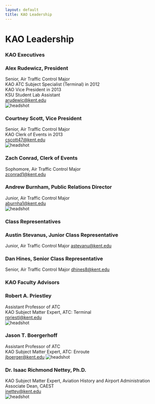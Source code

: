 ```yaml
---
layout: default
title: KAO Leadership
---
```

# KAO Leadership

### KAO Executives

### Alex Rudewicz, President
Senior, Air Traffic Control Major  
KAO ATC Subject Specialist (Terminal) in 2012  
KAO Vice President in 2013  
KSU Student Lab Assistant  
[arudewic@kent.edu](mailto:arudewic@kent.edu)  
![headshot](/assets/images/leadership/AR.jpg)

### Courtney Scott, Vice President
Senior, Air Traffic Control Major  
KAO Clerk of Events in 2013  
[cscott47@kent.edu](mailto:cscott47@kent.edu)  
![headshot](/assets/images/leadership/CS.jpg)

### Zach Conrad, Clerk of Events
Sophomore, Air Traffic Control Major  
[zconrad1@kent.edu](mailto:zconrad1@kent.edu)  
<!-- ![headshot](/assets/images/leadership/ZC.jpg) -->

### Andrew Burnham, Public Relations Director
Junior, Air Traffic Control Major  
[aburnha1@kent.edu](mailto:aburnha1@kent.edu)  
![headshot](/assets/images/leadership/AB.jpg)


### Class Representatives

<!-- ### , Freshman Class Representative
Freshman, Air Traffic Control Major
[@kent.edu](mailto:@kent.edu)
![headshot](/assets/images/leadership/XX.jpg)

### , Sophomore Class Representative
Sophomore, Air Traffic Control Major
[@kent.edu](mailto:@kent.edu)
![headshot](/assets/images/leadership/XX.jpg) -->

### Austin Stevanus, Junior Class Representative
Junior, Air Traffic Control Major
[astevanu@kent.edu](mailto:astevanu@kent.edu)
<!-- ![picture](/assets/images/leadership/AS.jpg) -->

### Dan Hines, Senior Class Representative
Senior, Air Traffic Control Major
[dhines8@kent.edu](mailto:dhines8@kent.edu)
<!-- ![headshot](/assets/images/leadership/DH.jpg) -->


### KAO Faculty Advisors

### Robert A. Priestley
Assistant Professor of ATC  
KAO Subject Matter Expert, ATC: Terminal  
[rpriestl@kent.edu](mailto:rpriestl@kent.edu)  
![headshot](/assets/images/leadership/RP.jpg)

### Jason T. Boergerhoff
Assistant Professor of ATC  
KAO Subject Matter Expert, ATC: Enroute  
[jboerger@kent.edu](mailto:jboerger@kent.edu)
![headshot](/assets/images/leadership/JB.jpg)

### Dr. Isaac Richmond Nettey, Ph.D.
KAO Subject Matter Expert, Aviation History and Airport Administration  
Associate Dean, CAEST  
[inettey@kent.edu](mailto:inettey@kent.edu)  
![headshot](/assets/images/leadership/IN.jpg)

